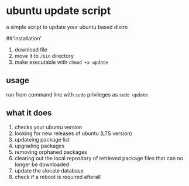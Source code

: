 # ubuntu update script
a simple script to update your ubuntu based distro

##'installation'
1. download file 
2. move it to ``/bin`` directory
3. make executable with ``chmod +x update``

## usage
run from command line with ``sudo`` privileges as ``sudo update``

## what it does
1.  checks your ubuntu version
2. looking for new releases of ubuntu (LTS version)
3. updateing package list
4. upgrading packages
5. removing orphaned packages
6. clearing out the local repository of retrieved package files that can no longer be downloaded
7. update the slocate database
8. check if a reboot is required afterall